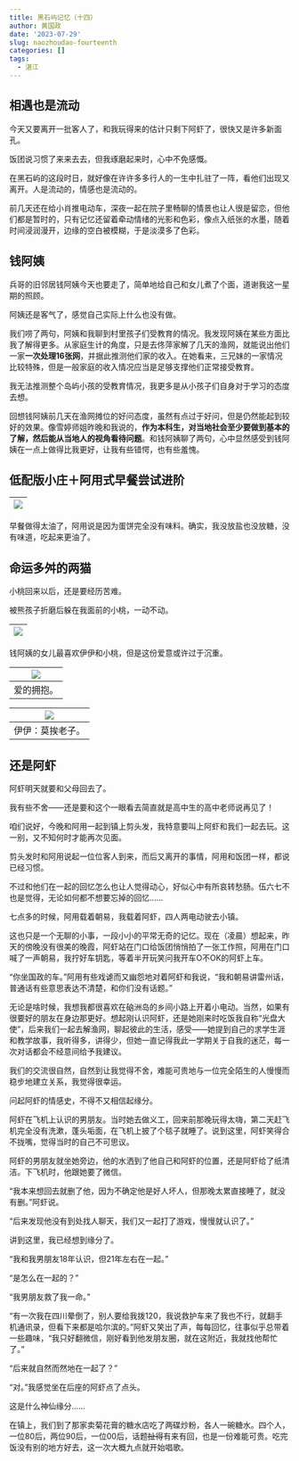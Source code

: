 ```yaml
---
title: 黑石屿记忆（十四）
author: 黄国政
date: '2023-07-29'
slug: naozhoudao-fourteenth
categories: []
tags:
  - 湛江
---
```



<!--more-->

## 相遇也是流动

今天又要离开一批客人了，和我玩得来的估计只剩下阿虾了，很快又是许多新面孔。

饭团说习惯了来来去去，但我琢磨起来时，心中不免感慨。

在黑石屿的这段时日，就好像在许许多多行人的一生中扎驻了一阵，看他们出现又离开。人是流动的，情感也是流动的。

前几天还在给小肖推电动车，深夜一起在院子里畅聊的情景也让人很是留恋，但他们都是暂时的，只有记忆还留着牵动情绪的光影和色彩，像点入纸张的水墨，随着时间浸润漫开，边缘的空白被模糊，于是淡漠多了色彩。

## 钱阿姨

兵哥的旧邻居钱阿姨今天也要走了，简单地给自己和女儿煮了个面，道谢我这一星期的照顾。

阿姨还是客气了，感觉自己实际上什么也没有做。

我们唠了两句，阿姨和我聊到村里孩子们受教育的情况。我发现阿姨在某些方面比我了解得更多。从家庭生计的角度，只是去佟萍家解了几天的渔网，就能说出他们一家**一次处理16张网**，并据此推测他们家的收入。在她看来，三兄妹的一家情况比较特殊，但是一般家庭的收入情况应当是足够支撑他们正常接受教育。

我无法推测整个岛屿小孩的受教育情况，我更多是从小孩子们自身对于学习的态度去想。

回想钱阿姨前几天在渔网摊位的好问态度，虽然有点过于好问，但是仍然能起到较好的效果。像雪婷师姐昨晚和我说的，**作为本科生，对当地社会至少要做到基本的了解，然后能从当地人的视角看待问题**。和钱阿姨聊了两句，心中显然感受到钱阿姨在一点上做得比我更好，让我有些错愕，也有些羞愧。

## 低配版小庄＋阿用式早餐尝试进阶

|![](/images/posts/2023/07/07-29-breakfast.jpg)|
|:-:|

早餐做得太油了，阿用说是因为蛋饼完全没有味料。确实，我没放盐也没放糖，没有味道，吃起来更油了。

## 命运多舛的两猫

小桃回来以后，还是要经历苦难。

被熊孩子折磨后躲在我面前的小桃，一动不动。

|![](/images/posts/2023/07/07-29-xiaotao.jpg)|
|:-:|

钱阿姨的女儿最喜欢伊伊和小桃，但是这份爱意或许过于沉重。

|![](/images/posts/2023/07/07-29-kelian-de-yiyi.jpg)|
|:-:|
|爱的拥抱。|

|![](/images/posts/2023/07/07-29-kelian-de-yiyi2.jpg)|
|:-:|
|伊伊：莫挨老子。

## 还是阿虾

阿虾明天就要和父母回去了。

我有些不舍——还是要和这个一眼看去简直就是高中生的高中老师说再见了！

咱们说好，今晚和阿用一起到镇上剪头发，我特意要叫上阿虾和我们一起去玩。这一别，又不知何时才能再次见面。

剪头发时和阿用说起一位位客人到来，而后又离开的事情，阿用和饭团一样，都说已经习惯。

不过和他们在一起的回忆怎么也让人觉得动心，好似心中有所哀转愁肠。伍六七不也是觉得，无论如何都不想要忘掉的回忆……

七点多的时候，阿用载着朝易，我载着阿虾，四人两电动驶去小镇。

这也只是一个无聊的小事，一段小小的平常无奇的记忆。现在（凌晨）想起来，昨天的傍晚没有很美的晚霞，阿虾站在门口给饭团悄悄拍了一张工作照，阿用在门口喊了一声朝易，我拧好车钥匙，等着半开玩笑问我开车O不OK的阿虾上车。

“你坐国政的车。”阿用有些戏谑而又幽怨地对着阿虾和我说，“我和朝易讲雷州话，普通话有些意思表达不清楚，和你们没有话题。”

无论是啥时候，我想我都很喜欢在硇洲岛的乡间小路上开着小电动。当然，如果有很要好的朋友在身边那更好。想起刚认识阿虾，还是她刚来时吃饭我自称“光盘大使”，后来我们一起去解渔网，聊起彼此的生活，感受——她提到自己的求学生涯和教学故事，我听得多，讲得少，但她一直记得我此一学期关于自我的迷茫，每一次对话都会不经意间给予我建议。

我们的交流很自然，自然到让我觉得不舍，难能可贵地与一位完全陌生的人慢慢而稳步地建立关系，我觉得很幸运。

问起阿虾的情感史，不得不又相信起缘分。

阿虾在飞机上认识的男朋友。当时她去做义工，回来前那晚玩得太嗨，第二天赶飞机完全没有洗漱，蓬头垢面，在飞机上披了个毯子就睡了。说到这里，阿虾笑得合不拢嘴，觉得当时的自己不可思议。

阿虾的男朋友就坐她旁边，他的水洒到了他自己和阿虾的位置，还是阿虾给了纸清洁。下飞机时，他跟她要了微信。

“我本来想回去就删了他，因为不确定他是好人坏人，但那晚太累直接睡了，就没有删。”阿虾说。

“后来发现他没有到处找人聊天，我们又一起打了游戏，慢慢就认识了。”

讲到这里，我已经想到缘分了。

“我和我男朋友18年认识，但21年左右在一起。”

“是怎么在一起的？”

“我男朋友救了我一命。”

“有一次我在四川晕倒了，别人要给我拨120，我说救护车来了我也不行，就翻手机通讯录，但看下来都是哈尔滨的。”阿虾又笑出了声，每每回忆，往事似乎总带着一些趣味，“我只好翻微信，刚好看到他发朋友圈，就在这附近，我就找他帮忙了。”

“后来就自然而然地在一起了？”

“对。”我感觉坐在后座的阿虾点了点头。

这是什么神仙缘分……

在镇上，我们到了那家卖菊花膏的糖水店吃了两碟炒粉，各人一碗糖水。四个人，一位80后，两位90后，一位00后，话题~~扯得~~有来有回，也是一份难能可贵。吃完饭没有别的地方好去，这一次大概九点就开始唱歌。